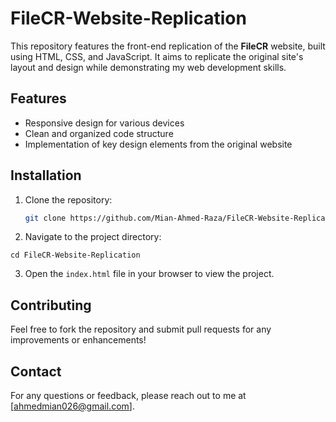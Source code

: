 # FileCR-Website-Replication

This repository features the front-end replication of the **FileCR** website, built using HTML, CSS, and JavaScript. It aims to replicate the original site's layout and design while demonstrating my web development skills.

## Features

- Responsive design for various devices
- Clean and organized code structure
- Implementation of key design elements from the original website

## Installation

1. Clone the repository:
   ```bash
   git clone https://github.com/Mian-Ahmed-Raza/FileCR-Website-Replication.git
   ``` 

2. Navigate to the project directory:
```
cd FileCR-Website-Replication
```

3. Open the `index.html` file in your browser to view the project.

## Contributing
Feel free to fork the repository and submit pull requests for any improvements or enhancements!

## Contact
For any questions or feedback, please reach out to me at [ahmedmian026@gmail.com].
